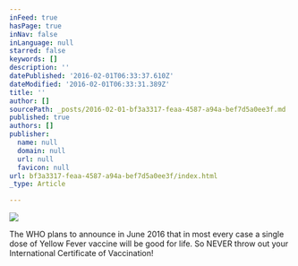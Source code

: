 ```yaml
---
inFeed: true
hasPage: true
inNav: false
inLanguage: null
starred: false
keywords: []
description: ''
datePublished: '2016-02-01T06:33:37.610Z'
dateModified: '2016-02-01T06:33:31.389Z'
title: ''
author: []
sourcePath: _posts/2016-02-01-bf3a3317-feaa-4587-a94a-bef7d5a0ee3f.md
published: true
authors: []
publisher:
  name: null
  domain: null
  url: null
  favicon: null
url: bf3a3317-feaa-4587-a94a-bef7d5a0ee3f/index.html
_type: Article

---
```

![](https://the-grid-user-content.s3-us-west-2.amazonaws.com/b965eda5-4d35-4a5e-8823-4ea77f87627a.jpg)

The WHO plans to announce in June 2016 that in most every case a single dose of Yellow Fever vaccine will be good for life. So NEVER throw out your International Certificate of Vaccination!
